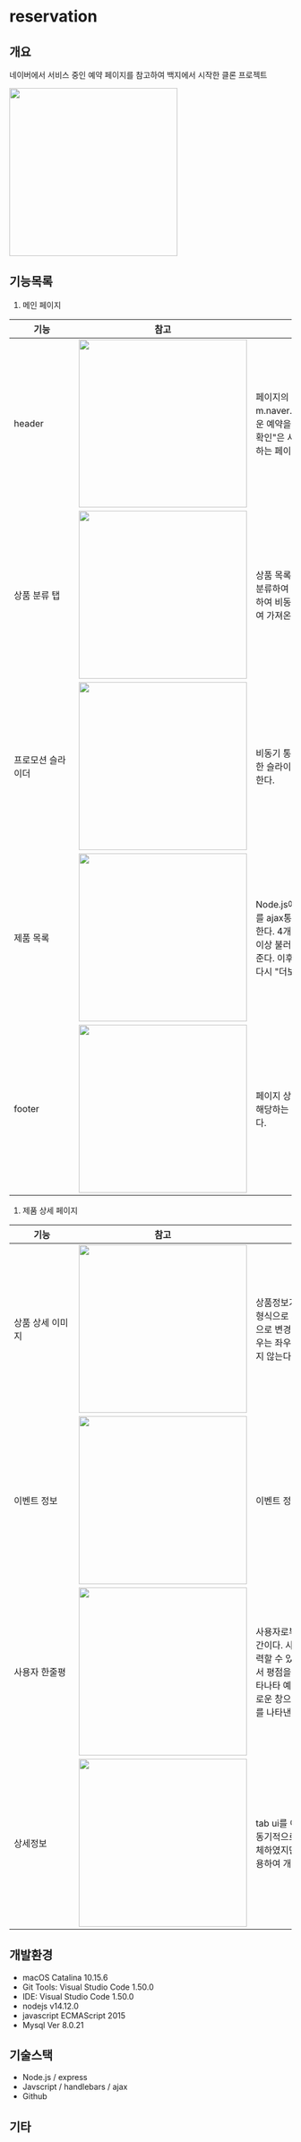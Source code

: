 # reservation

## 개요
네이버에서 서비스 중인 예약 페이지를 참고하여 백지에서 시작한 클론 프로젝트

<img src="https://user-images.githubusercontent.com/44011462/94556497-21c86d80-0298-11eb-88ae-685ac13fdda7.gif" width=300px>

## 기능목록

1. 메인 페이지

| <div style="width:100px">기능</div> | <div style="width:300px">참고</div> | <div style="width:300px">설명<div> | 
| --- | --- | --- |
| header | <img src="https://user-images.githubusercontent.com/44011462/95681262-c2fcdf80-0c19-11eb-92c0-7f7e6360ae59.png" width=300px>   | 페이지의 header부분이다. 로고는 m.naver.com으로 연결되며 "예약"은 새로운 예약을 진행하는 페이지로 연결되며 "예약확인"은 사용자별 예약현황을 확인하고 수정하는 페이지로 연결된다. |
| 상품 분류 탭 | <img src="https://user-images.githubusercontent.com/44011462/95675866-3f30fc00-0bf5-11eb-9e23-28fb4500c30a.gif" width=300px>   | 상품 목록을 전시, 뮤지컬 등의 category로 분류하여 보여주는 tab ui. ajax 통신을 이용하여 비동기적으로 상품을 카테고리로 분류하여 가져온다.  |
| 프로모션 슬라이더 | <img src="https://user-images.githubusercontent.com/44011462/95675481-95e90680-0bf2-11eb-831b-d3e907821bfc.gif" width=300px> | 비동기 통신으로 얻은 promotion 목록을 무한 슬라이딩 효과를 이용하여 자동으로 노출한다.  |
| 제품 목록 | <img src="https://user-images.githubusercontent.com/44011462/95680232-191a5480-0c13-11eb-950d-366bde388920.gif" width=300px> | Node.js에서 api로 제공되는 product의 list를 ajax통신으로 비동기적으로 불러와서 표현한다. 4개 단위로 api를 요청하여 표현하며 더이상 불러올 정보가 없다면 "더보기"를 없애준다. 이후 제품 분류 tab을 새롭게 선택하면 다시 "더보기"를 표시한다.  |
| footer | <img src="https://user-images.githubusercontent.com/44011462/95680723-9f846580-0c16-11eb-83e4-fb7eff87428b.png" width=300px> | 페이지 상단으로 올라가는 버튼과 페이지에 해당하는 disclaimer등의 정보등이 담겨있다. |


1. 제품 상세 페이지

| <div style="width:100px">기능</div> | <div style="width:300px">참고</div> | <div style="width:300px">설명<div> | 
| --- | --- | --- |
| 상품 상세 이미지 | <img src="https://user-images.githubusercontent.com/44011462/95680565-9777f600-0c15-11eb-90cc-61a82a42c3b2.png" width=300px>   | 상품정보가 담겨있는 이미지가 무한슬라이드 형식으로 제공된다. 슬라이드는 1.2초를 간격으로 변경된다. 제공되는 이미지가 1개인 경우는 좌우로 이동하는 기능의 버튼이 표시되지 않는다. |
| 이벤트 정보 | <img src="https://user-images.githubusercontent.com/44011462/95680619-ec1b7100-0c15-11eb-9cc9-6e651945deeb.png" width=300px>   | 이벤트 정보를 나태는 공간이다.  |
| 사용자 한줄평 | <img src="https://user-images.githubusercontent.com/44011462/95680632-048b8b80-0c16-11eb-9614-9eea61606d2b.png" width=300px>   | 사용자로부터 입력받은 코멘트를 나타내는 공간이다. 사용자는 한줄평, 이미지, 평점등을 입력할 수 있고 Node.js가 제공하는 api수준에서 평점을 계산하여 제공한다. 4개 단위로 나타나타 예매자 한줄평 더보기를 이용하면 새로운 창으로 redirection되어 더 자세한 정보를 나타낸다. |
| 상세정보 | <img src="https://user-images.githubusercontent.com/44011462/95680685-64823200-0c16-11eb-9678-f0d30b7bbdbc.png" width=300px>   | tab ui를 이용하여 상세정보와 오시는길을 비동기적으로 나타낸다. 길안내는 이미지로 대체하였지만 네이버 지도등의 open api를 이용하여 개산할 예정이다. |


## 개발환경
- macOS Catalina 10.15.6
- Git Tools: Visual Studio Code 1.50.0
- IDE: Visual Studio Code 1.50.0
- nodejs v14.12.0
- javascript ECMAScript 2015
- Mysql Ver 8.0.21 

## 기술스택
- Node.js / express
- Javscript / handlebars / ajax
- Github

## 기타
